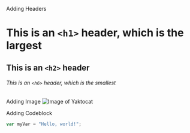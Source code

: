 Adding Headers

# This is an `<h1>` header, which is the largest
## This is an `<h2>` header
###### This is an `<h6>` header, which is the smallest

Adding Image
![Image of Yaktocat](https://octodex.github.com/images/yaktocat.png)

Adding Codeblock

``` javascript
var myVar = "Hello, world!";
```
